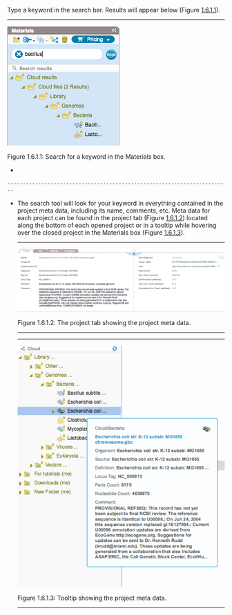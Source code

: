 

Type a keyword in the search bar. Results will appear below
(Figure [1.6.1.1](#x1-35001r1)).

------------------------------------------------------------------------

<div class="figure">

<span id="x1-35001r1"></span>
![PIC](../../../pictures/search_materialsbox_screenshots/search_name.png)
<div class="caption">

<span class="id">Figure 1.6.1.1: </span><span class="content">Search for
a keyword in the Materials box.</span>

</div>

-   

    ------------------------------------------------------------------------

-   The search tool will look for your keyword in everything contained
    in the project meta data, including its name, comments, etc. Meta
    data for each project can be found in the project tab
    (Figure [1.6.1.2](#x1-35002r2)) located along the bottom of each
    opened project or in a tooltip while hovering over the closed
    project in the Materials box (Figure [1.6.1.3](#x1-35003r3)).

    ------------------------------------------------------------------------

    <div class="figure">

    <span id="x1-35002r2"></span>
    ![PIC](../../../pictures/search_materialsbox_screenshots/project_tab.png)
    <div class="caption">

    <span class="id">Figure 1.6.1.2: </span><span class="content">The
    project tab showing the project meta data.</span>

    </div>

    </div>

    ------------------------------------------------------------------------

    ------------------------------------------------------------------------

    <div class="figure">

    <span id="x1-35003r3"></span>
    ![PIC](../../../pictures/search_materialsbox_screenshots/tooltip.png)
    <div class="caption">

    <span class="id">Figure 1.6.1.3: </span><span
    class="content">Tooltip showing the project meta data.</span>

    </div>

    </div>

    ------------------------------------------------------------------------
